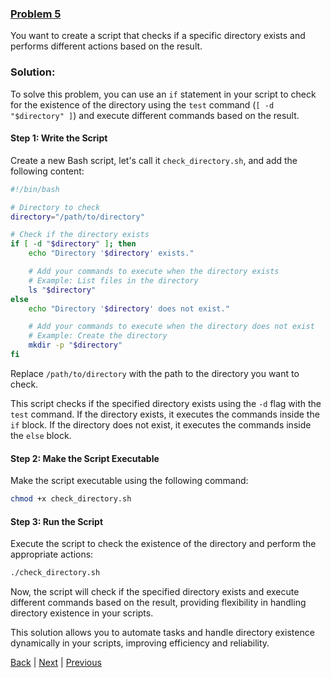 ### [Problem 5](Problem5.md)
You want to create a script that checks if a specific directory exists and performs different actions based on the result.

### Solution:
To solve this problem, you can use an `if` statement in your script to check for the existence of the directory using the `test` command (`[ -d "$directory" ]`) and execute different commands based on the result.

#### Step 1: Write the Script

Create a new Bash script, let's call it `check_directory.sh`, and add the following content:

```bash
#!/bin/bash

# Directory to check
directory="/path/to/directory"

# Check if the directory exists
if [ -d "$directory" ]; then
    echo "Directory '$directory' exists."

    # Add your commands to execute when the directory exists
    # Example: List files in the directory
    ls "$directory"
else
    echo "Directory '$directory' does not exist."

    # Add your commands to execute when the directory does not exist
    # Example: Create the directory
    mkdir -p "$directory"
fi
```

Replace `/path/to/directory` with the path to the directory you want to check.

This script checks if the specified directory exists using the `-d` flag with the `test` command. If the directory exists, it executes the commands inside the `if` block. If the directory does not exist, it executes the commands inside the `else` block.

#### Step 2: Make the Script Executable

Make the script executable using the following command:

```bash
chmod +x check_directory.sh
```

#### Step 3: Run the Script

Execute the script to check the existence of the directory and perform the appropriate actions:

```bash
./check_directory.sh
```

Now, the script will check if the specified directory exists and execute different commands based on the result, providing flexibility in handling directory existence in your scripts.

This solution allows you to automate tasks and handle directory existence dynamically in your scripts, improving efficiency and reliability.

[Back](https://github.com/Vasanthabalaji01/Linux/blob/c8b560d721b6d0660daebc49148e879b363ade5c/bash.md#steps) | [Next](Problem6.md) | [Previous](Problem4.md)